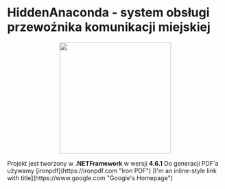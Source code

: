 # HiddenAnaconda - system obsługi przewoźnika komunikacji miejskiej 
<p align="center">
  <img width="260" height="260" src="https://i.imgur.com/FEbFLTx.png">
</p>
<p>
Projekt jest tworzony w <b>.NETFramework</b> w wersji <b>4.6.1</b>
  Do generacji PDF'a używamy [ironpdf](https://ironpdf.com "Iron PDF")
  [I'm an inline-style link with title](https://www.google.com "Google's Homepage")
</p>
